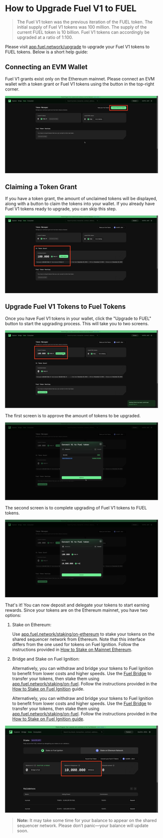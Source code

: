 # How to Upgrade Fuel V1 to FUEL

> The Fuel V1 token was the previous iteration of the FUEL token. The initial supply of Fuel V1 tokens was 100 million. The supply of the current FUEL token is 10 billion. Fuel V1 tokens can accordingly be upgraded at a ratio of 1:100.

Please visit [app.fuel.network/upgrade](https://app.fuel.network/upgrade) to upgrade your Fuel V1 tokens to FUEL tokens. Below is a short help guide:

## Connecting an EVM Wallet

Fuel V1 grants exist only on the Ethereum mainnet. Please connect an EVM wallet with a token grant or Fuel V1 tokens using the button in the top-right corner.

![Connect EVM Wallet](../../assets/how-to-upgrade-fuel-v1/1-connect-evm-wallet.png)

## Claiming a Token Grant

If you have a token grant, the amount of unclaimed tokens will be displayed, along with a button to claim the tokens into your wallet. If you already have Fuel V1 tokens ready to upgrade, you can skip this step.

![Claim Token Grant](../../assets/how-to-upgrade-fuel-v1/2-claim-token-grant.png)

## Upgrade Fuel V1 Tokens to Fuel Tokens

Once you have Fuel V1 tokens in your wallet, click the "Upgrade to FUEL" button to start the upgrading process. This will take you to two screens.

![Upgrade To FUEL](../../assets/how-to-upgrade-fuel-v1/3-convert-to-fuel.png)

The first screen is to approve the amount of tokens to be upgraded.

![Approve Amount](../../assets/how-to-upgrade-fuel-v1/4-approve-amount.png)

The second screen is to complete upgrading of Fuel V1 tokens to FUEL tokens.

![Confirm Conversion](../../assets/how-to-upgrade-fuel-v1/5-confirm-conversion.png)

That's it! You can now deposit and delegate your tokens to start earning rewards. Since your tokens are on the Ethereum mainnet, you have two options:

1. Stake on Ethereum:

    Use [app.fuel.network/staking/on-ethereum](https://app.fuel.network/staking/on-ethereum) to stake your tokens on the shared sequencer network from Ethereum. Note that this interface differs from the one used for tokens on Fuel Ignition. Follow the instructions provided in [How to Stake on Mainnet Ethereum](./stake-on-ethereum.md).

2. Bridge and Stake on Fuel Ignition:

    Alternatively, you can withdraw and bridge your tokens to Fuel Ignition to benefit from lower costs and higher speeds. Use the [Fuel Bridge](https://app.fuel.network/bridge?from=eth&to=fuel) to transfer your tokens, then stake them using [app.fuel.network/staking/on-fuel](https://docs.fuel.network/). Follow the instructions provided in the [How to Stake on Fuel Ignition](./stake-on-fuel.md) guide.

    Alternatively, you can withdraw and bridge your tokens to Fuel Ignition to benefit from lower costs and higher speeds. Use the [Fuel Bridge](https://app.fuel.network/bridge?from=eth&to=fuel) to transfer your tokens, then stake them using [app.fuel.network/staking/on-fuel](https://app.fuel.network/staking/on-fuel). Follow the instructions provided in the [How to Stake on Fuel Ignition guide](./stake-on-fuel.md).

![Balance](../../assets/how-to-upgrade-fuel-v1/6-balance.png)

> **Note:** It may take some time for your balance to appear on the shared sequencer network. Please don’t panic—your balance will update soon.
